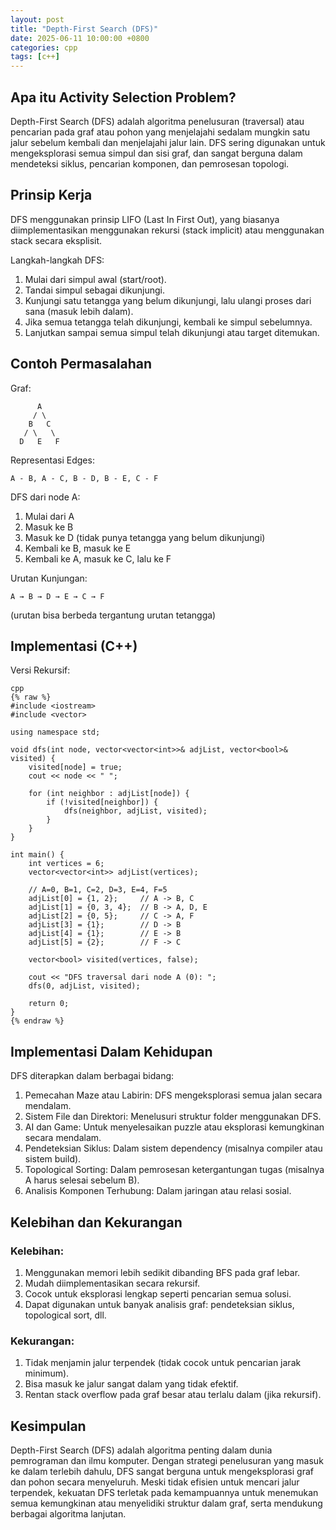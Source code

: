```yaml
---
layout: post
title: "Depth-First Search (DFS)"
date: 2025-06-11 10:00:00 +0800
categories: cpp
tags: [c++]
---
```


## Apa itu Activity Selection Problem?
Depth-First Search (DFS) adalah algoritma penelusuran (traversal) atau pencarian pada graf atau pohon yang menjelajahi sedalam mungkin satu jalur sebelum kembali dan menjelajahi jalur lain. DFS sering digunakan untuk mengeksplorasi semua simpul dan sisi graf, dan sangat berguna dalam mendeteksi siklus, pencarian komponen, dan pemrosesan topologi.


## Prinsip Kerja
DFS menggunakan prinsip LIFO (Last In First Out), yang biasanya diimplementasikan menggunakan rekursi (stack implicit) atau menggunakan stack secara eksplisit.

Langkah-langkah DFS:
1. Mulai dari simpul awal (start/root).
2. Tandai simpul sebagai dikunjungi.
3. Kunjungi satu tetangga yang belum dikunjungi, lalu ulangi proses dari sana (masuk lebih dalam).
4. Jika semua tetangga telah dikunjungi, kembali ke simpul sebelumnya.
5. Lanjutkan sampai semua simpul telah dikunjungi atau target ditemukan.



## Contoh Permasalahan
Graf:
```
      A
     / \
    B   C
   / \   \
  D   E   F

```
Representasi Edges:
```
A - B, A - C, B - D, B - E, C - F
```
DFS dari node A:
1. Mulai dari A
2. Masuk ke B
3. Masuk ke D (tidak punya tetangga yang belum dikunjungi)
4. Kembali ke B, masuk ke E
5. Kembali ke A, masuk ke C, lalu ke F

Urutan Kunjungan:
```
A → B → D → E → C → F
```
(urutan bisa berbeda tergantung urutan tetangga)
## Implementasi (C++)
Versi Rekursif:
```
cpp
{% raw %}
#include <iostream>
#include <vector>

using namespace std;

void dfs(int node, vector<vector<int>>& adjList, vector<bool>& visited) {
    visited[node] = true;
    cout << node << " ";

    for (int neighbor : adjList[node]) {
        if (!visited[neighbor]) {
            dfs(neighbor, adjList, visited);
        }
    }
}

int main() {
    int vertices = 6;
    vector<vector<int>> adjList(vertices);

    // A=0, B=1, C=2, D=3, E=4, F=5
    adjList[0] = {1, 2};     // A -> B, C
    adjList[1] = {0, 3, 4};  // B -> A, D, E
    adjList[2] = {0, 5};     // C -> A, F
    adjList[3] = {1};        // D -> B
    adjList[4] = {1};        // E -> B
    adjList[5] = {2};        // F -> C

    vector<bool> visited(vertices, false);

    cout << "DFS traversal dari node A (0): ";
    dfs(0, adjList, visited);

    return 0;
}
{% endraw %}
```

## Implementasi Dalam Kehidupan
DFS diterapkan dalam berbagai bidang:
1. Pemecahan Maze atau Labirin: DFS mengeksplorasi semua jalan secara mendalam.
2. Sistem File dan Direktori: Menelusuri struktur folder menggunakan DFS.
3. AI dan Game: Untuk menyelesaikan puzzle atau eksplorasi kemungkinan secara mendalam.
4. Pendeteksian Siklus: Dalam sistem dependency (misalnya compiler atau sistem build).
5. Topological Sorting: Dalam pemrosesan ketergantungan tugas (misalnya A harus selesai sebelum B).
6. Analisis Komponen Terhubung: Dalam jaringan atau relasi sosial.

## Kelebihan dan Kekurangan
### Kelebihan:
1. Menggunakan memori lebih sedikit dibanding BFS pada graf lebar.
2. Mudah diimplementasikan secara rekursif.
3. Cocok untuk eksplorasi lengkap seperti pencarian semua solusi.
4. Dapat digunakan untuk banyak analisis graf: pendeteksian siklus, topological sort, dll.

### Kekurangan:
1. Tidak menjamin jalur terpendek (tidak cocok untuk pencarian jarak minimum).
2. Bisa masuk ke jalur sangat dalam yang tidak efektif.
3. Rentan stack overflow pada graf besar atau terlalu dalam (jika rekursif).


## Kesimpulan
Depth-First Search (DFS) adalah algoritma penting dalam dunia pemrograman dan ilmu komputer. Dengan strategi penelusuran yang masuk ke dalam terlebih dahulu, DFS sangat berguna untuk mengeksplorasi graf dan pohon secara menyeluruh. Meski tidak efisien untuk mencari jalur terpendek, kekuatan DFS terletak pada kemampuannya untuk menemukan semua kemungkinan atau menyelidiki struktur dalam graf, serta mendukung berbagai algoritma lanjutan.
